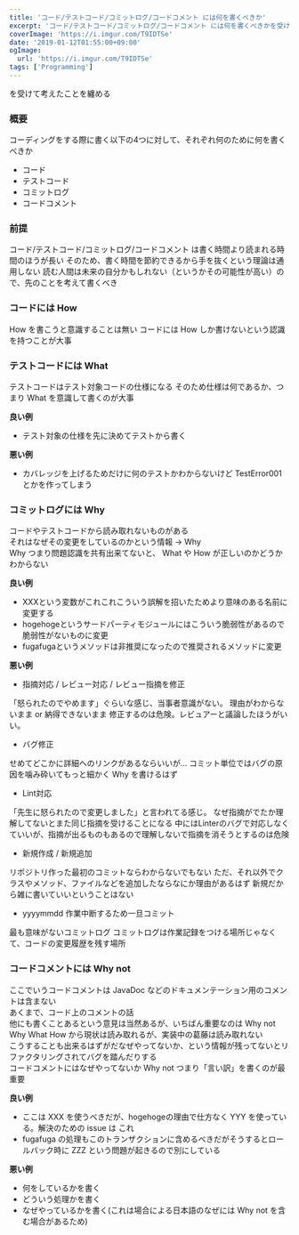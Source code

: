 ```yaml
---
title: 'コード/テストコード/コミットログ/コードコメント には何を書くべきか'
excerpt: 'コード/テストコード/コミットログ/コードコメント には何を書くべきかを受けて考えたことを纏める'
coverImage: 'https://i.imgur.com/T9IDTSe'
date: '2019-01-12T01:55:00+09:00'
ogImage:
  url: 'https://i.imgur.com/T9IDTSe'
tags: ['Programming']
---
```


を受けて考えたことを纏める

### 概要

コーディングをする際に書く以下の4つに対して、それぞれ何のために何を書くべきか

*   コード
*   テストコード
*   コミットログ
*   コードコメント

### 前提

コード/テストコード/コミットログ/コードコメント は書く時間より読まれる時間のほうが長い そのため、書く時間を節約できるから手を抜くという理論は通用しない 読む人間は未来の自分かもしれない（というかその可能性が高い）ので、先のことを考えて書くべき

### コードには How

How を書こうと意識することは無い コードには How しか書けないという認識を持つことが大事

### テストコードには What

テストコードはテスト対象コードの仕様になる そのため仕様は何であるか、つまり What を意識して書くのが大事

**良い例**

*   テスト対象の仕様を先に決めてテストから書く

**悪い例**

*   カバレッジを上げるためだけに何のテストかわからないけど TestError001 とかを作ってしまう

### コミットログには Why

コードやテストコードから読み取れないものがある  
それはなぜその変更をしているのかという情報 -> Why  
Why つまり問題認識を共有出来てないと、 What や How が正しいのかどうかわからない

**良い例**

*   XXXという変数がこれこれこういう誤解を招いたためより意味のある名前に変更する
*   hogehogeというサードパーティモジュールにはこういう脆弱性があるので脆弱性がないものに変更
*   fugafugaというメソッドは非推奨になったので推奨されるメソッドに変更

**悪い例**

*   指摘対応 / レビュー対応 / レビュー指摘を修正

「怒られたのでやめます」ぐらいな感じ、当事者意識がない。 理由がわからないまま or 納得できないまま 修正するのは危険。レビュアーと議論したほうがいい。

*   バグ修正

せめてどこかに詳細へのリンクがあるならいいが… コミット単位ではバグの原因を噛み砕いてもっと細かく Why を書けるはず

*   Lint対応

「先生に怒られたので変更しました」と言われてる感じ。 なぜ指摘がでたか理解してないとまた同じ指摘を受けることになる 中にはLinterのバグで対応しなくていいが、指摘が出るものもあるので理解しないで指摘を消そうとするのは危険

*   新規作成 / 新規追加

リポジトリ作った最初のコミットならわからないでもない ただ、それ以外でクラスやメソッド、ファイルなどを追加したならなにか理由があるはず 新規だから雑に書いていいということはない

*   yyyymmdd 作業中断するため一旦コミット

最も意味がないコミットログ コミットログは作業記録をつける場所じゃなくて、コードの変更履歴を残す場所

### コードコメントには Why not

ここでいうコードコメントは JavaDoc などのドキュメンテーション用のコメントは含まない  
あくまで、コード上のコメントの話  
他にも書くことあるという意見は当然あるが、いちばん重要なのは Why not  
Why What How から現状は読み取れるが、実装中の葛藤は読み取れない  
こうすることも出来るはずがだなぜやってないか、という情報が残ってないとリファクタリングされてバグを踏んだりする  
コードコメントにはなぜやってないか Why not つまり「言い訳」を書くのが最重要

**良い例**

*   ここは XXX を使うべきだが、hogehogeの理由で仕方なく YYY を使っている。解決のための issue は これ
*   fugafuga の処理もこのトランザクションに含めるべきだがそうするとロールバック時に ZZZ という問題が起きるので別にしている

**悪い例**

*   何をしているかを書く
*   どういう処理かを書く
*   なぜやっているかを書く(これは場合による日本語のなぜには Why not を含む場合があるため)